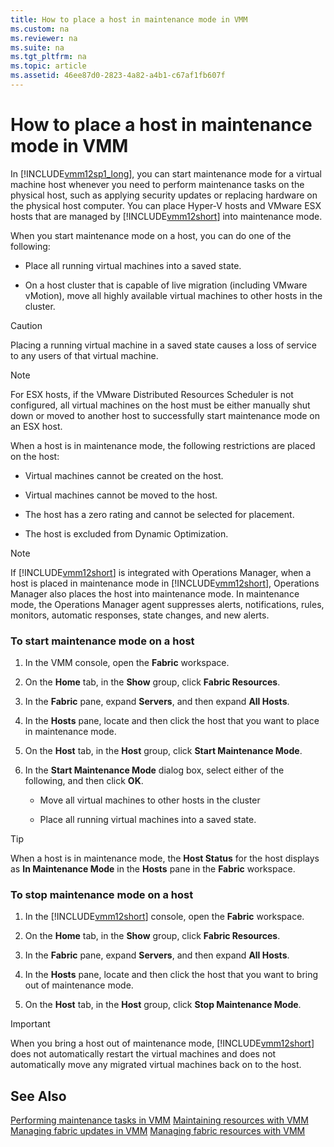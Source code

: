 ```yaml
---
title: How to place a host in maintenance mode in VMM
ms.custom: na
ms.reviewer: na
ms.suite: na
ms.tgt_pltfrm: na
ms.topic: article
ms.assetid: 46ee87d0-2823-4a82-a4b1-c67af1fb607f
---
```

# How to place a host in maintenance mode in VMM
In [!INCLUDE[vmm12sp1_long](./Token/vmm12sp1_long_md.md)], you can start maintenance mode for a virtual machine host whenever you need to perform maintenance tasks on the physical host, such as applying security updates or replacing hardware on the physical host computer. You can place Hyper\-V hosts and VMware ESX hosts that are managed by [!INCLUDE[vmm12short](./Token/vmm12short_md.md)] into maintenance mode.

When you start maintenance mode on a host, you can do one of the following:

-   Place all running virtual machines into a saved state.

-   On a host cluster that is capable of live migration \(including VMware vMotion\), move all highly available virtual machines to other hosts in the cluster.

> [!CAUTION]
> Placing a running virtual machine in a saved state causes a loss of service to any users of that virtual machine.

> [!NOTE]
> For ESX hosts, if the VMware Distributed Resources Scheduler is not configured, all virtual machines on the host must be either manually shut down or moved to another host to successfully start maintenance mode on an ESX host.

When a host is in maintenance mode, the following restrictions are placed on the host:

-   Virtual machines cannot be created on the host.

-   Virtual machines cannot be moved to the host.

-   The host has a zero rating and cannot be selected for placement.

-   The host is excluded from Dynamic Optimization.

> [!NOTE]
> If [!INCLUDE[vmm12short](./Token/vmm12short_md.md)] is integrated with Operations Manager, when a host is placed in maintenance mode in [!INCLUDE[vmm12short](./Token/vmm12short_md.md)], Operations Manager also places the host into maintenance mode. In maintenance mode, the Operations Manager agent suppresses alerts, notifications, rules, monitors, automatic responses, state changes, and new alerts.

### To start maintenance mode on a host

1.  In the VMM console, open the **Fabric** workspace.

2.  On the **Home** tab, in the **Show** group, click **Fabric Resources**.

3.  In the **Fabric** pane, expand **Servers**, and then expand **All Hosts**.

4.  In the **Hosts** pane, locate and then click the host that you want to place in maintenance mode.

5.  On the **Host** tab, in the **Host** group, click **Start Maintenance Mode**.

6.  In the **Start Maintenance Mode** dialog box, select either of the following, and then click **OK**.

    -   Move all virtual machines to other hosts in the cluster

    -   Place all running virtual machines into a saved state.

> [!TIP]
> When a host is in maintenance mode, the **Host Status** for the host displays as **In Maintenance Mode** in the **Hosts** pane in the **Fabric** workspace.

### To stop maintenance mode on a host

1.  In the [!INCLUDE[vmm12short](./Token/vmm12short_md.md)] console, open the **Fabric** workspace.

2.  On the **Home** tab, in the **Show** group, click **Fabric Resources**.

3.  In the **Fabric** pane, expand **Servers**, and then expand **All Hosts**.

4.  In the **Hosts** pane, locate and then click the host that you want to bring out of maintenance mode.

5.  On the **Host** tab, in the **Host** group, click **Stop Maintenance Mode**.

> [!IMPORTANT]
> When you bring a host out of maintenance mode, [!INCLUDE[vmm12short](./Token/vmm12short_md.md)] does not automatically restart the virtual machines and does not automatically move any migrated virtual machines back on to the host.

## See Also
[Performing maintenance tasks in VMM](./Performing-maintenance-tasks-in-VMM.md)
[Maintaining resources with VMM](./Maintaining-resources-with-VMM.md)
[Managing fabric updates in VMM](./Managing-fabric-updates-in-VMM.md)
[Managing fabric resources with VMM](./Managing-fabric-resources-with-VMM.md)



